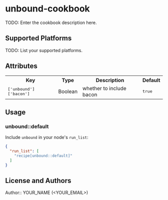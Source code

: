 # unbound-cookbook

TODO: Enter the cookbook description here.

## Supported Platforms

TODO: List your supported platforms.

## Attributes

<table>
  <tr>
    <th>Key</th>
    <th>Type</th>
    <th>Description</th>
    <th>Default</th>
  </tr>
  <tr>
    <td><tt>['unbound']['bacon']</tt></td>
    <td>Boolean</td>
    <td>whether to include bacon</td>
    <td><tt>true</tt></td>
  </tr>
</table>

## Usage

### unbound::default

Include `unbound` in your node's `run_list`:

```json
{
  "run_list": [
    "recipe[unbound::default]"
  ]
}
```

## License and Authors

Author:: YOUR_NAME (<YOUR_EMAIL>)
